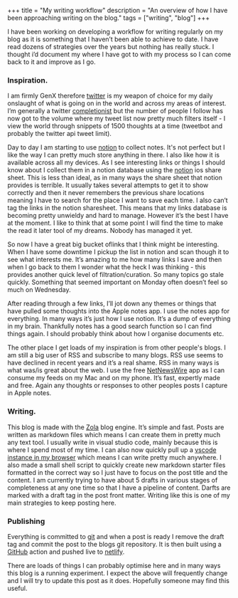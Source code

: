 +++
title = "My writing workflow"
description = "An overview of how I have been approaching writing on the blog."
tags = ["writing", "blog"]
+++

I have been working on developing a workflow for writing regularly on my blog as it is something that I haven’t been able to achieve to date. I have read dozens of strategies over the years but nothing has really stuck. I thought i’d document my where I have got to with my process so I can come back to it and improve as I go. 

### Inspiration. 
I am firmly GenX therefore [twitter](http://www.twitter.com/andrewdotcom) is my weapon of choice for my daily onslaught of what is going on in the world and across my areas of interest. I’m generally a twitter [completionist](https://www.dictionary.com/browse/completionist) but the number of people I follow has now got to the volume where my tweet list now pretty much filters itself - I view the world through snippets of 1500 thoughts at a time (tweetbot and probably the twitter api tweet limit). 

Day to day I am starting to use [notion](https://www.notion.so) to collect notes. It's not perfect but I like the way I can pretty much store anything in there. I also like how it is available across all my devices. As I see interesting links or things I should know about I collect them in a notion database using the [notion](http://www.notion.so) ios share sheet. This is less than ideal, as in many ways the share sheet that notion provides is terrible. It usually takes several attempts to get it to show correctly and then it never remembers the previous share locations meaning I have to search for the place I want to save each time. I also can’t tag the links in the notion sharesheet. This means that my links database is becoming pretty unwieldy and hard to manage. However it’s the best I have at the moment. I like to think that at some point I will find the time to make the read it later tool of my dreams. Nobody has managed it yet. 

So now I have a great big bucket oflinks that I think might be interesting. When I have some downtime I pickup the list in notion and scan though it to see what interests me. It’s amazing to me how many links I save and then when I go back to them I wonder what the heck I was thinking - this provides another quick level of filtration/curation. So many topics go stale quickly. Something that seemed important on Monday often doesn’t feel so much on Wednesday. 

After reading through a few links, I’ll jot down any themes or things that have pulled some thoughts into the Apple notes app. I use the notes app for everything. In many ways it’s just how I use notion. It’s a dump of everything in my brain. Thankfully notes has a good search function so I can find things again. I should probably think about how I organise documents etc. 

The other place I get loads of my inspiration is from other people's blogs. I am still a big user of RSS and subscribe to many blogs. RSS use seems to have declined in recent years and it’s a real shame. RSS in many ways is what was/is great about the web. I use the free [NetNewsWire](https://netnewswire.com/) app as I can consume my feeds on my Mac and on my phone. It’s fast, expertly made and free. Again any thoughts or responses to other peoples posts I capture in Apple notes. 

### Writing. 
This blog is made with the [Zola](https://www.getzola.org/) blog engine. It’s simple and fast. Posts are written as markdown files which means I can create them in pretty much any text tool. I usually write in visual studio code, mainly because this is where I spend most of my time. I can also now quickly pull up a [vscode instance in my browser](https://github.dev/) which means I can write pretty much anywhere. I also made a small shell script to quickly create new markdown starter files formatted in the correct way so I just have to focus on the post title and the content. I am currently trying to have about 5 drafts in various stages of completeness at any one time so that I have a pipeline of content. Darfts are marked with a draft tag in the post front matter. Writing like this is one of my main strategies to keep posting here. 

### Publishing
Everything is committed to [git](http://www.git-scm.com) and when a post is ready I remove the draft tag and commit the post to the blogs git repository. It is then built using a [GitHub](http:www.github.com) action and pushed live to [netlify](http://www.netlify.com). 

There are loads of things I can probably optimise here and in many ways this blog is a running experiment. I expect the above will frequently change and I will try to update this post as it does. Hopefully someone may find this useful. 
